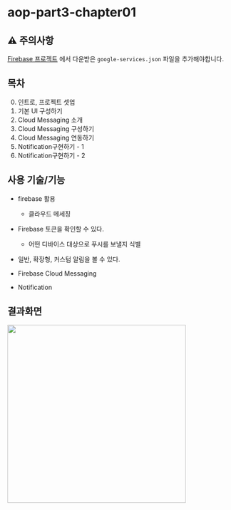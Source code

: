 # aop-part3-chapter01

## ⚠️ 주의사항
[Firebase 프로젝트](https://console.firebase.google.com/u/0/) 에서 다운받은 `google-services.json` 파일을 추가해야합니다.

## 목차
0. 인트로, 프로젝트 셋업
1. 기본 UI 구성하기
2. Cloud Messaging 소개
3. Cloud Messaging 구성하기
4. Cloud Messaging 연동하기
5. Notification구현하기 - 1
6. Notification구현하기 - 2

## 사용 기술/기능

- firebase 활용
    - 클라우드 메세징

- Firebase 토큰을 확인할 수 있다.
    - 어떤 디바이스 대상으로 푸시를 보낼지 식별
- 일반, 확장형, 커스텀 알림을 볼 수 있다.

- Firebase Cloud Messaging
- Notification

## 결과화면
<img src="https://i.imgur.com/uWhctdQ.png" width="400"/>
